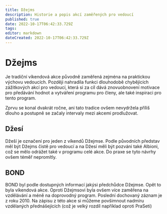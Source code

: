 ```yaml
---
title: Džejms
description: Historie a popis akcí zaměřených pro vedoucí
published: true
date: 2022-10-17T06:42:33.729Z
tags: 
editor: markdown
dateCreated: 2022-10-17T06:42:33.729Z
---
```


# Džejms

Je tradiční víkendová akce původně zaměřená zejména na praktickou výchovu vedoucích. Později nahradila funkci dlouhodobě chybějících zážitkových akcí pro vedoucí, která si za cíl dává znovuobnovení motivace pro předávání hodnot a vytváření programu pro členy, ale také inspiraci pro tento program.

Zprvu se konal dvakrát ročne, ani tato tradice ovšem nevydržela příliš dlouho a postupně se začaly intervaly mezi akcemi prodlužovat.

## Džesí
Džeší je označení pro jeden z víkendů Džejmse. Podle původních představ měl být Džejms čistě pro vedoucí a na Džesí měli být pozváni také Albioni, což se mělo odrážet také v programu celé akce. Do praxe se tyto návrhy ovšem téměř nepromítly.


## BOND

BOND byl podle dostupných informací jakýsi předchůdce Džejmse. Opět to byla víkendová akce. Oproti Džejmsovi byla ovšem více zaměřena na vzdělávání a méně na doprovodný program. Poslední dochovaný záznam je z roku 2010. Na zápisu z této akce si můžeme povšimnout nadmíru vzdělaných přednášejících (což je velký rozdíl například oproti PraSeti)